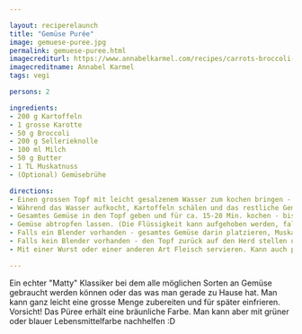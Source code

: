 ```yaml
---

layout: reciperelaunch
title: "Gemüse Purée"
image: gemuese-puree.jpg
permalink: gemuese-puree.html
imagecrediturl: https://www.annabelkarmel.com/recipes/carrots-broccoli-cheese-puree/
imagecreditname: Annabel Karmel
tags: vegi

persons: 2

ingredients:
- 200 g Kartoffeln
- 1 grosse Karotte
- 50 g Broccoli
- 200 g Sellerieknolle
- 100 ml Milch
- 50 g Butter
- 1 TL Muskatnuss
- (Optional) Gemüsebrühe

directions:
- Einen grossen Topf mit leicht gesalzenem Wasser zum kochen bringen - alternativ Gemüsebrühe aufkochen. 
- Während das Wasser aufkocht, Kartoffeln schälen und das restliche Gemüse in  1-2 cm grosse Stücke schneiden. 
- Gesamtes Gemüse in den Topf geben und für ca. 15-20 Min. kochen - bis sich die Sellerieknolle leicht einstechen lässt. 
- Gemüse abtropfen lassen. (Die Flüssigkeit kann aufgehoben werden, falls man daraus Gemüsebrühe machen möchte.) 
- Falls ein Blender vorhanden - gesamtes Gemüse darin platzieren, Muskat, Milch, Butter und eine gute Menge Pfeffer hinzufügen und mixen bis alles gleichmässig püriert ist. 
- Falls kein Blender vorhanden - den Topf zurück auf den Herd stellen und bei niedriger Hitze das gesamte Gemüse erwärmen. Dann Muskatnuss, Milch, Butter und eine gute Menge Pfeffer hinzugeben. Am besten mit einer Kelle alles zu einer Brei formen.
- Mit einer Wurst oder einer anderen Art Fleisch servieren. Kann auch pur mit einer Prise Meersalz genossen werden.

---
```


Ein echter "Matty" Klassiker bei dem alle möglichen Sorten an Gemüse gebraucht werden können oder das was man gerade zu Hause hat.
Man kann ganz leicht eine grosse Menge zubereiten und für später einfrieren. 
Vorsicht! Das Püree erhält eine bräunliche Farbe. Man kann aber mit grüner oder blauer Lebensmittelfarbe nachhelfen :D
